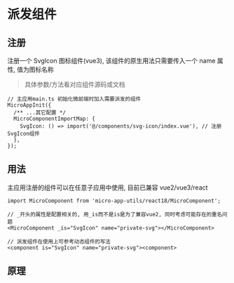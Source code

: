 # 派发组件

## 注册

注册一个 SvgIcon 图标组件(vue3), 该组件的原生用法只需要传入一个 name 属性, 值为图标名称

> 具体参数/方法看对应组件源码或文档

```TSX
// 主应用main.ts 初始化微前端时加入需要派发的组件
MicroAppInit({
  /** ...其它配置 */
  MicroComponentImportMap: {
    SvgIcon: () => import('@/components/svg-icon/index.vue'), // 注册SvgIcon组件
  },
});
```

## 用法

主应用注册的组件可以在任意子应用中使用, 目前已兼容 vue2/vue3/react

```TSX
import MicroComponent from 'micro-app-utils/react18/MicroComponent';

// _开头的属性是配置相关的, 用_is而不是is是为了兼容vue2, 同时考虑可能存在的重名问题
<MicroComponent _is="SvgIcon" name="private-svg"></MicroComponent>

// 派发组件在使用上可参考动态组件的写法
<component is="SvgIcon" name="private-svg"><component>
```

## 原理
